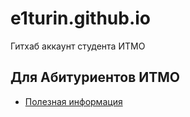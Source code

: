 # e1turin.github.io

Гитхаб аккаунт студента ИТМО

## Для Абитуриентов ИТМО

- [Полезная информация](itmo-abit/index.md)


